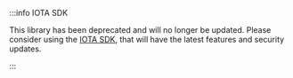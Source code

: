 :::info IOTA SDK

This library has been deprecated and will no longer be updated. Please consider using the
[IOTA SDK](https://wiki.iota.org/shimmer/iota-sdk/welcome), that will have the latest features and security updates.

:::
